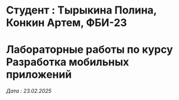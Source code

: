# Студент : Тырыкина Полина, Конкин Артем, ФБИ-23

# Лабораторные работы по курсу Разработка мобильных приложений

*Дата : 23.02.2025*